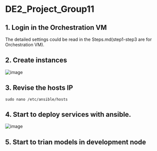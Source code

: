 # DE2_Project_Group11

## 1. Login in the Orchestration VM
The detailed settings could be read in the Steps.md(step1-step3 are for Orchestration VM).

## 2. Create instances
![image](https://user-images.githubusercontent.com/53885509/119945734-6c85bb00-bfc8-11eb-9dee-c310e4776e7c.png)

## 3. Revise the hosts IP

```
sudo nano /etc/ansible/hosts
```

## 4. Start to deploy services with ansible.
![image](https://user-images.githubusercontent.com/53885509/119966894-5b47a900-bfde-11eb-9e55-6780081dec6c.png)

## 5. Start to trian models in development node
